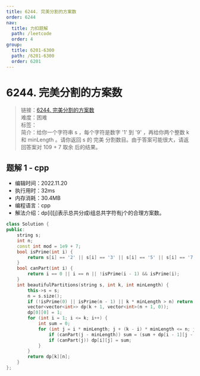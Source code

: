 ```yaml
---
title: 6244. 完美分割的方案数
order: 6244
nav:
  title: 力扣题解
  path: /leetcode
  order: 4
group:
  title: 6201-6300
  path: /6201-6300
  order: 6201
---
```


# 6244. 完美分割的方案数
    
> 链接：[6244. 完美分割的方案数](https://leetcode.cn/problems/number-of-beautiful-partitions/)  
> 难度：困难  
> 标签：  
> 简介：给你一个字符串 s ，每个字符是数字 '1' 到 '9' ，再给你两个整数 k 和 minLength 。请你返回 s 的 完美 分割数目。由于答案可能很大，请返回答案对 109 + 7 取余 后的结果。
      
## 题解 1 - cpp
- 编辑时间：2022.11.20
- 执行用时：32ms
- 内存消耗：30.4MB
- 编程语言：cpp
- 解法介绍：dp[i][j]表示总共分成i组总共字符有j个的合理方案数。
```cpp
class Solution {
public:
    string s;
    int n;
    const int mod = 1e9 + 7;
    bool isPrime(int i) {
        return s[i] == '2' || s[i] == '3' || s[i] == '5' || s[i] == '7';
    }
    bool canPart(int i) {
        return i == 0 || i == n || !isPrime(i - 1) && isPrime(i);
    }
    int beautifulPartitions(string s, int k, int minLength) {
        this->s = s;
        n = s.size();
        if (!isPrime(0) || isPrime(n - 1) || k * minLength > n) return false;
        vector<vector<int>> dp(k + 1, vector<int>(n + 1, 0));
        dp[0][0] = 1;
        for (int i = 1; i <= k; i++) { 
            int sum = 0;
            for (int j = i * minLength; j + (k - i) * minLength <= n; j++) {
                if (canPart(j - minLength)) sum = (sum + dp[i - 1][j - minLength]) % mod;
                if (canPart(j)) dp[i][j] = sum;
            }
        }
        return dp[k][n];
    }
};
```

      